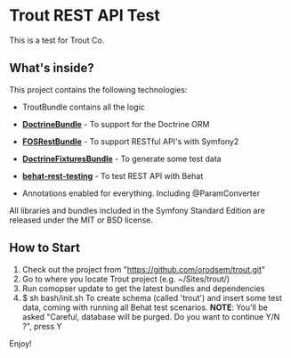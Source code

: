 Trout REST API Test
========================

This is a test for Trout Co.

What's inside?
--------------

This project contains the following technologies:

  * TroutBundle contains all the logic

  * [**DoctrineBundle**][1] - To support for the Doctrine ORM

  * [**FOSRestBundle**][2] - To support RESTful API's with Symfony2

  * [**DoctrineFixturesBundle**][3] - To generate some test data

  * [**behat-rest-testing**][4] - To test REST API with Behat

  * Annotations enabled for everything. Including @ParamConverter

All libraries and bundles included in the Symfony Standard Edition are released under the MIT or BSD license.

How to Start
-----------

1. Check out the project from "https://github.com/orodsem/trout.git"
2. Go to where you locate Trout project (e.g. ~/Sites/trout/)
3. Run comopser update to get the latest bundles and dependencies
4. $ sh bash/init.sh
 To create schema (called 'trout') and insert some test data, coming with  running all Behat test scenarios.
 **NOTE**: You'll be asked "Careful, database will be purged. Do you want to continue Y/N ?", press Y

Enjoy!

[1]:  http://symfony.com/doc/2.8/book/doctrine.html
[2]:  https://github.com/FriendsOfSymfony/FOSRestBundle
[3]:  https://packagist.org/packages/doctrine/doctrine-fixtures-bundle
[4]:  https://github.com/deminy/behat-rest-testing

